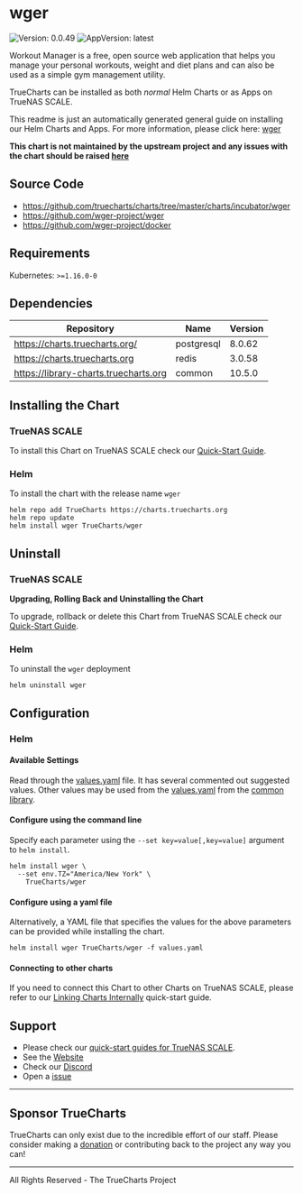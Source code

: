 # wger

![Version: 0.0.49](https://img.shields.io/badge/Version-0.0.49-informational?style=flat-square) ![AppVersion: latest](https://img.shields.io/badge/AppVersion-latest-informational?style=flat-square)

Workout Manager is a free, open source web application that helps you manage your personal workouts, weight and diet plans and can also be used as a simple gym management utility.

TrueCharts can be installed as both *normal* Helm Charts or as Apps on TrueNAS SCALE.

This readme is just an automatically generated general guide on installing our Helm Charts and Apps.
For more information, please click here: [wger](https://truecharts.org/docs/charts/incubator/wger)

**This chart is not maintained by the upstream project and any issues with the chart should be raised [here](https://github.com/truecharts/charts/issues/new/choose)**

## Source Code

* <https://github.com/truecharts/charts/tree/master/charts/incubator/wger>
* <https://github.com/wger-project/wger>
* <https://github.com/wger-project/docker>

## Requirements

Kubernetes: `>=1.16.0-0`

## Dependencies

| Repository | Name | Version |
|------------|------|---------|
| https://charts.truecharts.org/ | postgresql | 8.0.62 |
| https://charts.truecharts.org | redis | 3.0.58 |
| https://library-charts.truecharts.org | common | 10.5.0 |

## Installing the Chart

### TrueNAS SCALE

To install this Chart on TrueNAS SCALE check our [Quick-Start Guide](https://truecharts.org/docs/manual/SCALE%20Apps/Quick-Start%20Guides/Installing-an-App).

### Helm

To install the chart with the release name `wger`

```console
helm repo add TrueCharts https://charts.truecharts.org
helm repo update
helm install wger TrueCharts/wger
```

## Uninstall

### TrueNAS SCALE

**Upgrading, Rolling Back and Uninstalling the Chart**

To upgrade, rollback or delete this Chart from TrueNAS SCALE check our [Quick-Start Guide](https://truecharts.org/docs/manual/SCALE%20Apps/Quick-Start%20Guides/Upgrade-rollback-delete-an-App).

### Helm

To uninstall the `wger` deployment

```console
helm uninstall wger
```

## Configuration

### Helm

#### Available Settings

Read through the [values.yaml](./values.yaml) file. It has several commented out suggested values.
Other values may be used from the [values.yaml](https://github.com/truecharts/library-charts/tree/main/charts/stable/common/values.yaml) from the [common library](https://github.com/k8s-at-home/library-charts/tree/main/charts/stable/common).

#### Configure using the command line

Specify each parameter using the `--set key=value[,key=value]` argument to `helm install`.

```console
helm install wger \
  --set env.TZ="America/New York" \
    TrueCharts/wger
```

#### Configure using a yaml file

Alternatively, a YAML file that specifies the values for the above parameters can be provided while installing the chart.

```console
helm install wger TrueCharts/wger -f values.yaml
```

#### Connecting to other charts

If you need to connect this Chart to other Charts on TrueNAS SCALE, please refer to our [Linking Charts Internally](https://truecharts.org/docs/manual/SCALE%20Apps/Quick-Start%20Guides/linking-apps) quick-start guide.

## Support

- Please check our [quick-start guides for TrueNAS SCALE](https://truecharts.org/docs/manual/SCALE%20Apps/Quick-Start%20Guides/Important-MUST-READ).
- See the [Website](https://truecharts.org)
- Check our [Discord](https://discord.gg/tVsPTHWTtr)
- Open a [issue](https://github.com/truecharts/apps/issues/new/choose)

---

## Sponsor TrueCharts

TrueCharts can only exist due to the incredible effort of our staff.
Please consider making a [donation](https://truecharts.org/docs/about/sponsor) or contributing back to the project any way you can!

---

All Rights Reserved - The TrueCharts Project
